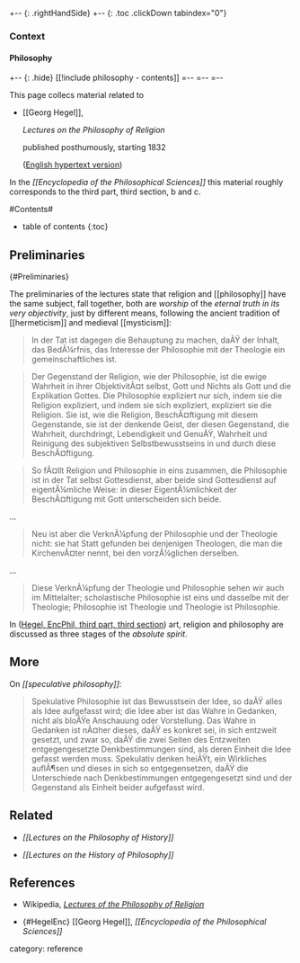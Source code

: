 
+-- {: .rightHandSide}
+-- {: .toc .clickDown tabindex="0"}
### Context
#### Philosophy
+-- {: .hide}
[[!include philosophy - contents]]
=--
=--
=--

This page collecs material related to 

* [[Georg Hegel]],

  _Lectures on the Philosophy of Religion_

  published posthumously, starting 1832

  ([English hypertext version](https://www.marxists.org/reference/archive/hegel/works/re/index.htm))

In the _[[Encyclopedia of the Philosophical Sciences]]_ this material roughly corresponds to the third part, third section, b and c.

#Contents#
* table of contents
{:toc}

## Preliminaries
 {#Preliminaries}

The preliminaries of the lectures state that religion and [[philosophy]] have the same subject, fall together, both are _worship_ of the _eternal truth in its very objectivity_, just by different means, following the ancient tradition of [[hermeticism]] and medieval [[mysticism]]:

> In der Tat ist dagegen die Behauptung zu machen, daÃŸ der Inhalt, das BedÃ¼rfnis, das Interesse der Philosophie mit der Theologie ein gemeinschaftliches ist.

> Der Gegenstand der Religion, wie der Philosophie, ist die ewige Wahrheit in ihrer ObjektivitÃ¤t selbst, Gott und Nichts als Gott und die Explikation Gottes. Die Philosophie expliziert nur sich, indem sie die Religion expliziert, und indem sie sich expliziert, expliziert sie die Religion. Sie ist, wie die Religion, BeschÃ¤ftigung mit diesem Gegenstande, sie ist der denkende Geist, der diesen Gegenstand, die Wahrheit, durchdringt, Lebendigkeit und GenuÃŸ, Wahrheit und Reinigung des subjektiven Selbstbewusstseins in und durch diese BeschÃ¤ftigung.

> So fÃ¤llt Religion und Philosophie in eins zusammen, die Philosophie ist in der Tat selbst Gottesdienst, aber beide sind Gottesdienst auf eigentÃ¼mliche Weise: in dieser EigentÃ¼mlichkeit der BeschÃ¤ftigung mit Gott unterscheiden sich beide.

...

> Neu ist aber die VerknÃ¼pfung der Philosophie und der Theologie nicht: sie hat Statt gefunden bei denjenigen Theologen, die man die KirchenvÃ¤ter nennt, bei den vorzÃ¼glichen derselben. 

...

> Diese VerknÃ¼pfung der Theologie und Philosophie sehen wir auch im Mittelalter; scholastische Philosophie ist eins und dasselbe mit der Theologie; Philosophie ist Theologie und Theologie ist Philosophie.

In ([Hegel, EncPhil, third part, third section](#HegelEnc)) art, religion and philosophy are discussed as three stages of the _absolute spirit_.

## More

On _[[speculative philosophy]]_:

> Spekulative Philosophie ist das Bewusstsein der Idee, so daÃŸ alles als Idee aufgefasst wird; die Idee aber ist das Wahre in Gedanken, nicht als bloÃŸe Anschauung oder Vorstellung. Das Wahre in Gedanken ist nÃ¤her dieses, daÃŸ es konkret sei, in sich entzweit gesetzt, und zwar so, daÃŸ die zwei Seiten des Entzweiten entgegengesetzte Denkbestimmungen sind, als deren Einheit die Idee gefasst werden muss. Spekulativ denken heiÃŸt, ein Wirkliches auflÃ¶sen und dieses in sich so entgegensetzen, daÃŸ die Unterschiede nach Denkbestimmungen entgegengesetzt sind und der Gegenstand als Einheit beider aufgefasst wird.

## Related 

* _[[Lectures on the Philosophy of History]]_

* _[[Lectures on the History of Philosophy]]_

## References

* Wikipedia, _[Lectures of the Philosophy of Religion](http://en.wikipedia.org/wiki/Lectures_on_the_Philosophy_of_Religion)_

* {#HegelEnc} [[Georg Hegel]], _[[Encyclopedia of the Philosophical Sciences]]_

category: reference